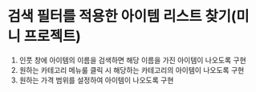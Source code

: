 # 검색 필터를 적용한 아이템 리스트 찾기(미니 프로젝트)

1. 인풋 창에 아이템의 이름을 검색하면 해당 이름을 가진 아이템이 나오도록 구현
2. 원하는 카테고리 메뉴룰 클릭 시 해당하는 카테고리의 아이템이 나오도록 구현
3. 원하는 가격 범위를 설정하여 아이템이 나오도록 구현
